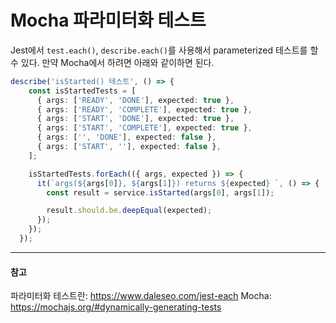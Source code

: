 # Mocha 파라미터화 테스트

Jest에서 `test.each()`, `describe.each()`를 사용해서 parameterized 테스트를 할 수 있다.
만약 Mocha에서 하려면 아래와 같이하면 된다.

```typescript
describe('isStarted() 테스트', () => {
    const isStartedTests = [
      { args: ['READY', 'DONE'], expected: true },
      { args: ['READY', 'COMPLETE'], expected: true },
      { args: ['START', 'DONE'], expected: true },
      { args: ['START', 'COMPLETE'], expected: true },
      { args: ['', 'DONE'], expected: false },
      { args: ['START', ''], expected: false },
    ];

    isStartedTests.forEach(({ args, expected }) => {
      it(`args(${args[0]}, ${args[1]}) returns ${expected} `, () => {
        const result = service.isStarted(args[0], args[1]);

        result.should.be.deepEqual(expected);
      });
    });
  });
```

---
#### 참고

파라미터화 테스트란: https://www.daleseo.com/jest-each
Mocha: https://mochajs.org/#dynamically-generating-tests